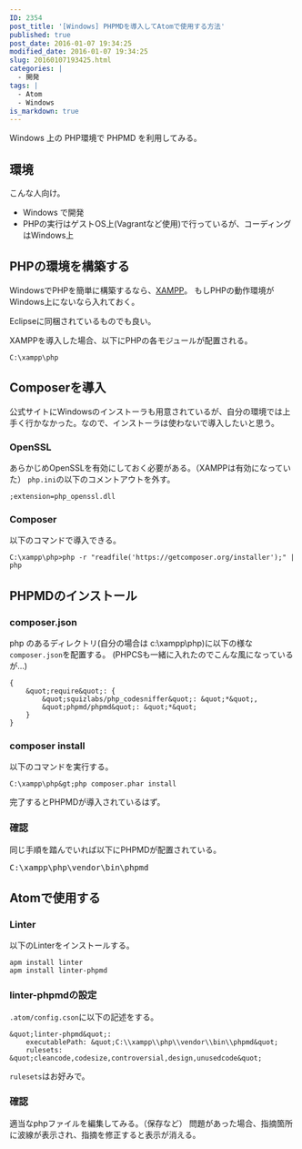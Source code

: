 ```yaml
---
ID: 2354
post_title: '[Windows] PHPMDを導入してAtomで使用する方法'
published: true
post_date: 2016-01-07 19:34:25
modified_date: 2016-01-07 19:34:25
slug: 20160107193425.html
categories: |
  - 開発
tags: |
  - Atom
  - Windows
is_markdown: true
---
```

Windows 上の PHP環境で PHPMD を利用してみる。
<!--more-->

<h2>環境</h2>
こんな人向け。
<ul>
	<li>Windows で開発</li>
	<li>PHPの実行はゲストOS上(Vagrantなど使用)で行っているが、コーディングはWindows上</li>
</ul>

<h2>PHPの環境を構築する</h2>
WindowsでPHPを簡単に構築するなら、<a href="https://www.apachefriends.org/jp/index.html" target="_blank" rel="noopener noreferrer">XAMPP</a>。
もしPHPの動作環境がWindows上にないなら入れておく。

Eclipseに同梱されているものでも良い。

XAMPPを導入した場合、以下にPHPの各モジュールが配置される。
```
C:\xampp\php
```

<h2>Composerを導入</h2>
公式サイトにWindowsのインストーラも用意されているが、自分の環境では上手く行かなかった。なので、インストーラは使わないで導入したいと思う。

<h3>OpenSSL</h3>
あらかじめOpenSSLを有効にしておく必要がある。（XAMPPは有効になっていた）
<code>php.ini</code>の以下のコメントアウトを外す。

```
;extension=php_openssl.dll
```


<h3>Composer</h3>
以下のコマンドで導入できる。

<pre class="cmd"><code>C:\xampp\php&gt;php -r "readfile('https://getcomposer.org/installer');" | php</code></pre>

<h2>PHPMDのインストール</h2>
<h3>composer.json</h3>
php のあるディレクトリ(自分の場合は c:\xampp\php)に以下の様な<code>composer.json</code>を配置する。
(PHPCSも一緒に入れたのでこんな風になっているが…)

```
{
    &quot;require&quot;: {
        &quot;squizlabs/php_codesniffer&quot;: &quot;*&quot;,
        &quot;phpmd/phpmd&quot;: &quot;*&quot;
    }
}
```


<h3>composer install</h3>
以下のコマンドを実行する。

```
C:\xampp\php&gt;php composer.phar install
```

完了するとPHPMDが導入されているはず。

<h3>確認</h3>
同じ手順を踏んでいれば以下にPHPMDが配置されている。
<pre class="cmd">C:\xampp\php\vendor\bin\phpmd</pre>

<h2>Atomで使用する</h2>
<h3>Linter</h3>
以下のLinterをインストールする。

```
apm install linter
apm install linter-phpmd
```

<h3>linter-phpmdの設定</h3>
<code>.atom/config.cson</code>に以下の記述をする。

```
&quot;linter-phpmd&quot;:
    executablePath: &quot;C:\\xampp\\php\\vendor\\bin\\phpmd&quot;
    rulesets: &quot;cleancode,codesize,controversial,design,unusedcode&quot;
```

<code>rulesets</code>はお好みで。

<h3>確認</h3>
適当なphpファイルを編集してみる。（保存など）
問題があった場合、指摘箇所に波線が表示され、指摘を修正すると表示が消える。
